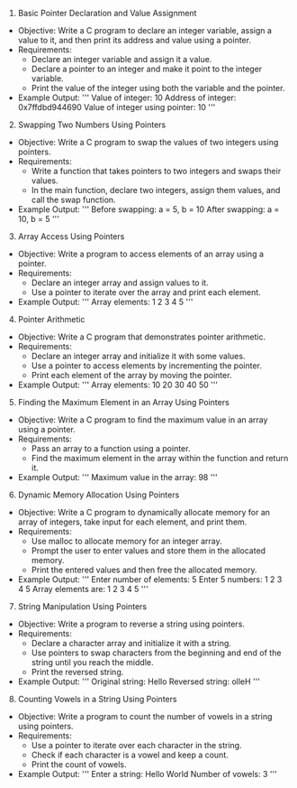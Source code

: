 1. Basic Pointer Declaration and Value Assignment
- Objective: Write a C program to declare an integer variable, assign a value to it, and then print its address and value using a pointer.
- Requirements:
    * Declare an integer variable and assign it a value.
    * Declare a pointer to an integer and make it point to the integer variable.
    * Print the value of the integer using both the variable and the pointer.
- Example Output:
'''
Value of integer: 10
Address of integer: 0x7ffdbd944690
Value of integer using pointer: 10
'''
2. Swapping Two Numbers Using Pointers
- Objective: Write a C program to swap the values of two integers using pointers.
- Requirements:
    * Write a function that takes pointers to two integers and swaps their values.
    * In the main function, declare two integers, assign them values, and call the swap function.
- Example Output:
'''
Before swapping: a = 5, b = 10
After swapping: a = 10, b = 5
'''
3. Array Access Using Pointers
- Objective: Write a program to access elements of an array using a pointer.
- Requirements:
    * Declare an integer array and assign values to it.
    * Use a pointer to iterate over the array and print each element.
- Example Output:
'''
Array elements: 1 2 3 4 5
'''
4. Pointer Arithmetic
- Objective: Write a C program that demonstrates pointer arithmetic.
- Requirements:
    * Declare an integer array and initialize it with some values.
    * Use a pointer to access elements by incrementing the pointer.
    * Print each element of the array by moving the pointer.
- Example Output:
'''
Array elements: 10 20 30 40 50
'''
5. Finding the Maximum Element in an Array Using Pointers
- Objective: Write a C program to find the maximum value in an array using a pointer.
- Requirements:
    * Pass an array to a function using a pointer.
    * Find the maximum element in the array within the function and return it.
- Example Output:
'''
Maximum value in the array: 98
'''
6. Dynamic Memory Allocation Using Pointers
- Objective: Write a C program to dynamically allocate memory for an array of integers, take input for each element, and print them.
- Requirements:
    * Use malloc to allocate memory for an integer array.
    * Prompt the user to enter values and store them in the allocated memory.
    * Print the entered values and then free the allocated memory.
- Example Output:
'''
Enter number of elements: 5
Enter 5 numbers: 1 2 3 4 5
Array elements are: 1 2 3 4 5
'''
7. String Manipulation Using Pointers
- Objective: Write a program to reverse a string using pointers.
- Requirements:
    * Declare a character array and initialize it with a string.
    * Use pointers to swap characters from the beginning and end of the string until you reach the middle.
    * Print the reversed string.
- Example Output:
'''
Original string: Hello
Reversed string: olleH
'''
8. Counting Vowels in a String Using Pointers
- Objective: Write a program to count the number of vowels in a string using pointers.
- Requirements:
    * Use a pointer to iterate over each character in the string.
    * Check if each character is a vowel and keep a count.
    * Print the count of vowels.
- Example Output:
'''
Enter a string: Hello World
Number of vowels: 3
'''